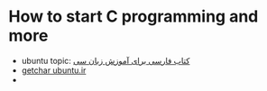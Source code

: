 # How to start C programming and more

* ubuntu topic: [کتاب فارسی برای آموزش زبان سی](https://forum.ubuntu.ir/index.php?topic=150453.msg1169817#msg1169817)
* [getchar ubuntu.ir](https://forum.ubuntu.ir/index.php?topic=154977.msg1215486#msg1215486)
* 
